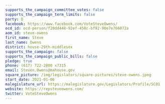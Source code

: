 ```yaml
---
supports_the_campaign_committee_votes: false
supports_the_campaign_term_limits: false
party: D
facebook: https://www.facebook.com/VoteSteveOwens/
ocd_id: ocd-person/f20dd448-92ef-458c-bf92-90e7e766072a
aom_id: steve-owens
first_name: Steve
last_name: Owens
district: house-29th-middlesex
supports_the_campaign: false
supports_the_campaign_public_bills: false
pledge: true
phone: (617) 722-2800 x7315
email: Steven.Owens@mahouse.gov
square_picture: /img/legislators/square-pictures/steve-owens.jpeg
start_date: 2021-01-06
malegislature_url: https://malegislature.gov/Legislators/Profile/SCO1
website: https://repsteveowens.com/
twitter: VoteSteveOwens
---
```

